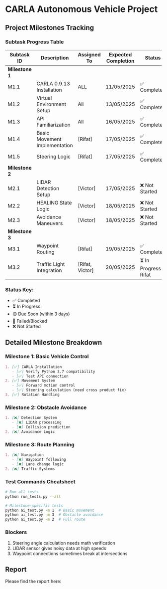 # CARLA Autonomous Vehicle Project

## Project Milestones Tracking

### Subtask Progress Table

| Subtask ID | Description | Assigned To     | Expected Completion | Status | Notes |
|------------|-------------|-----------------|---------------------|--------|-------|
| **Milestone 1** | |                 |                     | | |
| M1.1 | CARLA 0.9.13 Installation | ALL             | 11/05/2025          | ✅ Completed | Python 3.7 verified |
| M1.2 | Virtual Environment Setup | All             | 13/05/2025          | ✅ Completed | Need test scripts |
| M1.3 | API Familiarization | All             | 16/05/2025          | ✅ Completed | manual_control.py issues |
| M1.4 | Basic Movement Implementation | [Rifat]   | 17/05/2025          | ✅ Completed | Speed control working |
| M1.5 | Steering Logic | [Rifat]         | 17/05/2025          | ✅ Completed | Excercise route finished |
| **Milestone 2** | |                 |                     | | |
| M2.1 | LIDAR Detection Setup | [Victor]        | 17/05/2025          | ❌ Not Started | |
| M2.2 | HEALING State Logic | [Victor]        | 18/05/2025          | ❌ Not Started | |
| M2.3 | Avoidance Maneuvers | [Victor]        | 18/05/2025          | ❌ Not Started | |
| **Milestone 3** | |                 |                     | | |
| M3.1 | Waypoint Routing | [Rifat]         | 19/05/2025          | ✅ Completed | Waiting for milestone 2 |
| M3.2 | Traffic Light Integration | [Rifat, Victor] | 20/05/2025          | ⏳ In Progress Rifat | Need Lidar implementation |

### Status Key:
- ✅ Completed
- ⏳ In Progress
- 🟡 Due Soon (within 3 days)
- 🔴 Failed/Blocked
- ❌ Not Started

## Detailed Milestone Breakdown

### Milestone 1: Basic Vehicle Control
```markdown
1. [✅] CARLA Installation
   - [✅] Verify Python 3.7 compatibility
   - [✅] Test API connection
2. [✅] Movement System
   - [✅] Forward motion control
   - [✅] Steering calculation (need cross product fix)
3. [✅] Rotation Handling
```

### Milestone 2: Obstacle Avoidance
```markdown
1. [❌] Detection System
   - [❌] LIDAR processing
   - [❌] Collision prediction
2. [❌] Avoidance Logic
```

### Milestone 3: Route Planning
```markdown
1. [❌] Navigation
   - [❌] Waypoint following
   - [❌] Lane change logic
2. [❌] Traffic Systems
```

### Test Commands Cheatsheet
```bash
# Run all tests
python run_tests.py --all

# Milestone-specific tests
python ai_test.py -m 1  # Basic movement
python ai_test.py -m 3  # Obstacle avoidance
python ai_test.py -m 2  # Full route
```
### Blockers
1. Steering angle calculation needs math verification
2. LIDAR sensor gives noisy data at high speeds
3. Waypoint connections sometimes break at intersections

## Report

Please find the report here: 
